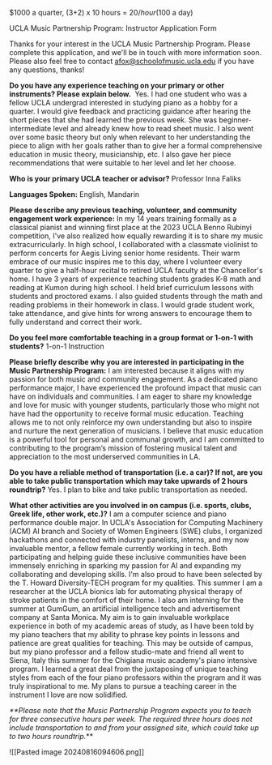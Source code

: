 $1000 a quarter, (3+2) x 10 hours = $20/hour ($100 a day)

UCLA Music Partnership Program: Instructor Application Form

Thanks for your interest in the UCLA Music Partnership Program. Please complete this application, and we'll be in touch with more information soon. Please also feel free to contact afox@schoolofmusic.ucla.edu if you have any questions, thanks!


**Do you have any experience teaching on your primary or other instruments? Please explain below.** 
Yes. I had one student who was a fellow UCLA undergrad interested in studying piano as a hobby for a quarter. I would give feedback and practicing guidance after hearing the short pieces that she had learned the previous week. She was beginner-intermediate level and already knew how to read sheet music. I also went over some basic theory but only when relevant to her understanding the piece to align with her goals rather than to give her a formal comprehensive education in music theory, musicianship, etc. I also gave her piece recommendations that were suitable to her level and let her choose. 

**Who is your primary UCLA teacher or advisor?** Professor Inna Faliks

**Languages Spoken:** English, Mandarin

**Please describe any previous teaching, volunteer, and community engagement work experience:**
In my 14 years training formally as a classical pianist and winning first place at the 2023 UCLA Benno Rubinyi competition, I've also realized how equally rewarding it is to share my music extracurricularly. In high school, I collaborated with a classmate violinist to perform concerts for Aegis Living senior home residents. Their warm embrace of our music inspires me to this day, where I volunteer every quarter to give a half-hour recital to retired UCLA faculty at the Chancellor's home.
I have 3 years of experience teaching students grades K-8 math and reading at Kumon during high school. I held brief curriculum lessons with students and proctored exams. I also guided students through the math and reading problems in their homework in class. I would grade student work, take attendance, and give hints for wrong answers to encourage them to fully understand and correct their work. 

**Do you feel more comfortable teaching in a group format or 1-on-1 with students?**
1-on-1 Instruction

**Please briefly describe why you are interested in participating in the Music Partnership Program:**
I am interested because it aligns with my passion for both music and community engagement. As a dedicated piano performance major, I have experienced the profound impact that music can have on individuals and communities. I am eager to share my knowledge and love for music with younger students, particularly those who might not have had the opportunity to receive formal music education. Teaching allows me to not only reinforce my own understanding but also to inspire and nurture the next generation of musicians. I believe that music education is a powerful tool for personal and communal growth, and I am committed to contributing to the program’s mission of fostering musical talent and appreciation to the most underserved communities in LA.

**Do you have a reliable method of transportation (i.e. a car)? If not, are you able to take public transportation which may take upwards of 2 hours roundtrip?**
Yes. I plan to bike and take public transportation as needed.

**What other activities are you involved in on campus (i.e. sports, clubs, Greek life, other work, etc.)?**
I am a computer science and piano performance double major. In UCLA's Association for Computing Machinery (ACM) AI branch and Society of Women Engineers (SWE) clubs, I organized hackathons and connected with industry panelists, interns, and my now invaluable mentor, a fellow female currently working in tech. Both participating and helping guide these inclusive communities have been immensely enriching in sparking my passion for AI and expanding my collaborating and developing skills. I'm also proud to have been selected by the T. Howard Diversity-TECH program for my qualities. 
This summer I am a researcher at the UCLA bionics lab for automating physical therapy of stroke patients in the comfort of their home. I also am interning for the summer at GumGum, an artificial intelligence tech and advertisement company at Santa Monica. My aim is to gain invaluable workplace experience in both of my academic areas of study, as I have been told by my piano teachers that my ability to phrase key points in lessons and patience are great qualities for teaching. 
This may be outside of campus, but my piano professor and a fellow studio-mate and friend all went to Siena, Italy this summer for the Chigiana music academy's piano intensive program. I learned a great deal from the juxtaposing of unique teaching styles from each of the four piano professors within the program and it was truly inspirational to me. My plans to pursue a teaching career in the instrument I love are now solidified. 


_**Please note that the Music Partnership Program expects you to teach for three consecutive hours per week. The required three hours does not include transportation to and from your assigned site, which could take up to two hours roundtrip._** 

![[Pasted image 20240816094606.png]]